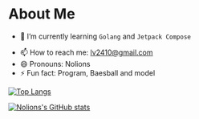# About Me


<!-- - 🔭 I’m currently working on ...  -->
- 🌱 I’m currently learning `Golang` and `Jetpack Compose`
<!-- - 👯 I’m looking to collaborate on ... -->
<!--- 🤔 I’m looking for help with ... -->
<!-- - 💬 Ask me about ... -->
- 📫 How to reach me: lv2410@gmail.com
- 😄 Pronouns: Nolions
- ⚡ Fun fact: Program, Baesball and model

[![Top Langs](https://github-readme-stats.vercel.app/api/top-langs/?username=nolions&theme=dark)](https://github.com/Nolions)

[![Nolions's GitHub stats](https://github-readme-stats.vercel.app/api?username=nolions&show_icons=true&theme=radical&include_all_commits=true)](https://github.com/Nolions)
